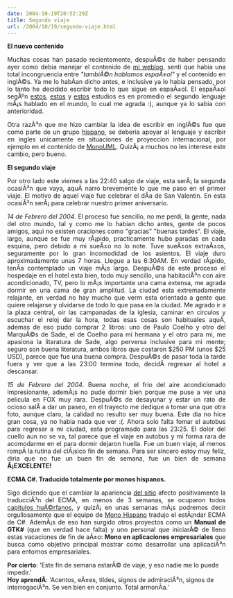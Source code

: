 ```yaml
---
date: 2004-10-19T20:52:29Z
title: Segundo viaje
url: /2004/10/19/segundo-viaje.html
---
```


<div style="clear:both;"></div>
<p><span style="font-weight:bold;">El nuevo contenido</span></p>
<p align="justify">Muchas cosas han pasado recientemente, despuÃ©s de haber pensando ayer como debia manejar el contenido de <a href="http://marioc.blogspot.com">mi weblog</a>, senti que habia una total incongruencia entre <span style="font-style:italic;">"tambiÃ©n hablamos espaÃ±ol"</span> y el contenido en inglÃ©s. Ya me lo habÃ­an dicho antes, e inclusive ya lo habia pensado, por lo tanto he decidido escribir todo lo que sigue en espaÃ±ol. El espaÃ±ol segÃºn <a href="http://www.krysstal.com/spoken.html">estos</a>, <a href="http://www.photius.com/rankings/languages2.html">estos</a> y <a href="http://www2.ignatius.edu/faculty/turner/languages.htm">estos</a> estudios es en promedio el segundo lenguaje mÃ¡s hablado en el mundo, lo cual me agrada :), aunque ya lo sabia con anterioridad.</p>
<p align="justify">Otra razÃ³n que me hizo cambiar la idea de escribir en inglÃ©s fue que como parte de un grupo <a href="http://www.monohispano.org">hispano</a>, se deberia apoyar al lenguaje y escribir en ingles unicamente en situaciones de proyeccion internacional, por ejemplo en el contenido de <a href="http://monouml.sf.net">MonoUML</a>. QuizÃ¡ a muchos no les interese este cambio, pero bueno.</p>
<p><span style="font-weight:bold;">El segundo viaje</span></p>
<p align="justify">Por otro lado este viernes a las 22:40 salgo de viaje, esta serÃ¡ la segunda ocasiÃ³n que vaya, aquÃ­ narro brevemente lo que me paso en el primer viaje. El motivo de aquel viaje fue celebrar el dÃ­a de San Valentin. En esta ocasiÃ³n serÃ¡ para celebrar nuestro primer aniversario. </p>
<p align="justify"><span style="font-style:italic;">14 de Febrero del 2004</span>. El proceso fue sencillo, no me perdi, la gente, nada del otro mundo, tal y como me lo habian dicho antes, gente de pocos amigos, aqui no existen oraciones como "gracias" "buenas tardes". El viaje, largo, aunque se fue muy rÃ¡pido, practicamente hubo paradas en cada esquina, pero debido a mi sueÃ±o no lo note. Tuve sueÃ±os extraÃ±os, seguramente por lo gran incomodidad de los asientos. El viaje duro aproximadamente unas 7 horas. Llegue a las 6:30AM. En verdad rÃ¡pido, tenÃ­a contemplado un viaje mÃ¡s largo. DespuÃ©s de este proceso el hospedaje en el hotel esta bien, todo muy sencillo, una habitaciÃ³n con aire acondicionado, TV, pero lo mÃ¡s importante una cama extensa, me agrada dormir en una cama de gran amplitud. La ciudad esta extremadamente relajante, en verdad no hay mucho que verm esta orientada a gente que quiere relajarse y olvidarse de todo lo que pasa en la ciudad. Me agrado ir a la plaza central, oir las campanadas de la iglesia, caminar en circulos y escuchar el reloj dar la hora, todas esas cosas son habituales aquÃ­, ademas de eso pudo comprar 2 libros: uno de Paulo Coelho y otro del MarquÃ©s de Sade, el de Coelho para mi hermana y el otro para mi, me apasiona la litaratura de Sade, algo perversa inclusive para mi mente; seguro son buena literatura, ambos libros que costaron $250 PM (unos $25 USD), parece que fue una buena compra. DespuÃ©s de pasar toda la tarde fuera y ver que a las 23:00 termina todo, decidÃ­ regresar al hotel a descansar.</p>
<p align="justify"><span style="font-style:italic;">15 de Febrero del 2004</span>. Buena noche, el frio del aire acondicionado impresionante, ademÃ¡s no pude dormir bien porque me puse a ver una pelicula en FOX muy rara. DespuÃ©s de desayunar y estar un rato de ocioso salÃ­ a dar un paseo, en el trayecto me dedique a tomar una que otra foto, aunque claro, la calidad no resulto ser muy buena. Este dia no hice gran cosa, ya no habia nada que ver :(. Ahora solo falta fomar el autobus para regresar a mi ciudad, esta programado para las 23:25. El dolor del cuello aun no se va, tal parece que el viaje en autobus y mi forma rara de acomodarme en el para dormir dejaron huella. Fue un buen viaje, al menos rompÃ­ la rutina del clÃ¡sico fin de semana. Para ser sincero estoy muy feliz, diria que no fue un buen fin de semana, fue un bien de semana <span style="font-weight:bold;">Â¡EXCELENTE!</span></p>
<p align="justify"><span style="font-weight:bold;">ECMA C#. Traducido totalmente por monos hispanos.</span></p>
<p align="justify">Sigo diciendo que el cambiar la apariencia <a href="http://www.monohispano.org">del sitio</a> afecto positivamente la traducciÃ³n del ECMA, en menos de 3 semanas, se ocuparon todos <a href="http://wiki.hispalinux.es/moin/Reparto_20de_20tareas">capitulos huÃ©rfanos</a>, y quizÃ¡ en unas semanas mÃ¡s podremos decir orgullosamente que el equipo de <a href="http://www.monohispano.org">Mono Hispano</a> tradujo el estÃ¡ndar ECMA de C#. AdemÃ¡s de eso han surgido otros proyectos como un <span style="font-weight:bold;">Manual de GTK#</span> (que en verdad hace falta) y uno personal que iniciarÃ© de lleno estas vacaciones de fin de aÃ±o: <span style="font-weight:bold;">Mono en aplicaciones empresariales</span> que busca como objetivo principal mostrar como desarrollar una aplicaciÃ³n para entornos empresariales.</p>
<p><span style="font-weight:bold;">Por cierto</span>: 'Este fin de semana estarÃ© de viaje, y eso nadie me lo puede impedir.'<br /><span style="font-weight:bold;">Hoy aprendÃ­</span>: 'Acentos, eÃ±es, tildes, signos de admiraciÃ³n, signos de interrogaciÃ³n. Se ven bien en conjunto. Total armonÃ­a.'</p>
<div style="clear:both; padding-bottom: 0.25em;"></div>
